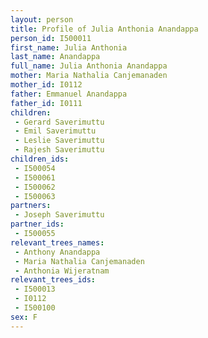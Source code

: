```yaml
---
layout: person
title: Profile of Julia Anthonia Anandappa
person_id: I500011
first_name: Julia Anthonia
last_name: Anandappa
full_name: Julia Anthonia Anandappa
mother: Maria Nathalia Canjemanaden
mother_id: I0112
father: Emmanuel Anandappa
father_id: I0111
children:
 - Gerard Saverimuttu
 - Emil Saverimuttu
 - Leslie Saverimuttu
 - Rajesh Saverimuttu
children_ids:
 - I500054
 - I500061
 - I500062
 - I500063
partners:
 - Joseph Saverimuttu
partner_ids:
 - I500055
relevant_trees_names:
 - Anthony Anandappa
 - Maria Nathalia Canjemanaden
 - Anthonia Wijeratnam
relevant_trees_ids:
 - I500013
 - I0112
 - I500100
sex: F
---
```


